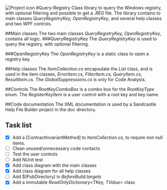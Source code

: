 ![Project icon](http://icons.iconarchive.com/icons/aroche/delta/32/Registry-Settings-icon.png)
#Query-Registry
Class library to query the Windows registry, with optional filtering and possible to get a *.REG* file. The library contains to main classes _QueryRegistryKey, OpenRegistryKey_, and several help classes and two WPF controls.

##Main classes
The two main classes _QueryRegistryKey, OpenRegistryKey_, contains all logic.
###QueryRegistryKey
The _QueryRegistryKey_ is used to query the registry, with optional filtering.

###OpenRegistryKey
The _OpenRegistryKey_ is a static class to open a registry key.

##Help classes
The _ItemCollection.cs_ encapsulate the *List* class, and is used in the item classes, _ErrorItem.cs, FilterItem.cs, QueryItem.cs, ResultItem.cs_. The _GlobalSuppressions.cs_ is only for Code Analysis.

##Controls
The _RootKeyComboBox_ is a combo box for the _RootKeyType_ enum. The _RegisterKeyItem_ is a user control with a root key and key name.

##Code documentation
The XML documentation is used by a Sandcastle Help File Bulder project in the doc directory.

## Task list
- [x] Add a [ContractInvariantMethod] to _ItemCollection.cs_, to require non null items.
- [ ] Clean unused/unnecessary code contacts
- [ ] Test the user controls
- [ ] Add NUnit test
- [x] Add class diagram with the main classes
- [x] Add class diagram for all help classes
- [ ] Add $(PubDirectory) in _BeforeBuild.targets_
- [x] Add a immutable _ReadOnlyDictionary<TKey, TValue>_ class